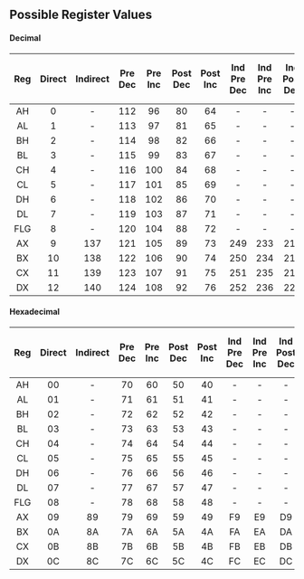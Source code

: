 ## Possible Register Values

#### Decimal

| Reg | Direct | Indirect | Pre Dec | Pre Inc | Post Dec | Post Inc | Ind Pre Dec | Ind Pre Inc | Ind Post Dec | Ind Post Inc | Offset with Reg | Offset with Ext Reg | Offset with number |
|:---:|:------:|:--------:|:-------:|:-------:|:--------:|:--------:|:-----------:|:-----------:|:------------:|:------------:|:---------------:|:-------------------:|:------------------:|
| AH  |   0    |    \-    |   112   |   96    |    80    |    64    |     \-      |     \-      |      \-      |      \-      |       \-        |         \-          |         \-         |
| AL  |   1    |    \-    |   113   |   97    |    81    |    65    |     \-      |     \-      |      \-      |      \-      |       \-        |         \-          |         \-         |
| BH  |   2    |    \-    |   114   |   98    |    82    |    66    |     \-      |     \-      |      \-      |      \-      |       \-        |         \-          |         \-         |
| BL  |   3    |    \-    |   115   |   99    |    83    |    67    |     \-      |     \-      |      \-      |      \-      |       \-        |         \-          |         \-         |
| CH  |   4    |    \-    |   116   |   100   |    84    |    68    |     \-      |     \-      |      \-      |      \-      |       \-        |         \-          |         \-         |
| CL  |   5    |    \-    |   117   |   101   |    85    |    69    |     \-      |     \-      |      \-      |      \-      |       \-        |         \-          |         \-         |
| DH  |   6    |    \-    |   118   |   102   |    86    |    70    |     \-      |     \-      |      \-      |      \-      |       \-        |         \-          |         \-         |
| DL  |   7    |    \-    |   119   |   103   |    87    |    71    |     \-      |     \-      |      \-      |      \-      |       \-        |         \-          |         \-         |
| FLG |   8    |    \-    |   120   |   104   |    88    |    72    |     \-      |     \-      |      \-      |      \-      |       \-        |         \-          |         \-         |
| AX  |   9    |   137    |   121   |   105   |    89    |    73    |     249     |     233     |     217      |     201      |       153       |         169         |        185         |
| BX  |   10   |   138    |   122   |   106   |    90    |    74    |     250     |     234     |     218      |     202      |       154       |         170         |        186         |
| CX  |   11   |   139    |   123   |   107   |    91    |    75    |     251     |     235     |     219      |     203      |       155       |         171         |        187         |
| DX  |   12   |   140    |   124   |   108   |    92    |    76    |     252     |     236     |     220      |     204      |       156       |         172         |        188         |
#### Hexadecimal

| Reg | Direct | Indirect | Pre Dec | Pre Inc | Post Dec | Post Inc | Ind Pre Dec | Ind Pre Inc | Ind Post Dec | Ind Post Inc | Offset with Reg | Offset with Ext Reg | Offset with number |
|:---:|:------:|:--------:|:-------:|:-------:|:--------:|:--------:|:-----------:|:-----------:|:------------:|:------------:|:---------------:|:-------------------:|:------------------:|
| AH  |   00   |    \-    |   70    |   60    |    50    |    40    |     \-      |     \-      |      \-      |      \-      |       \-        |         \-          |         \-         |
| AL  |   01   |    \-    |   71    |   61    |    51    |    41    |     \-      |     \-      |      \-      |      \-      |       \-        |         \-          |         \-         |
| BH  |   02   |    \-    |   72    |   62    |    52    |    42    |     \-      |     \-      |      \-      |      \-      |       \-        |         \-          |         \-         |
| BL  |   03   |    \-    |   73    |   63    |    53    |    43    |     \-      |     \-      |      \-      |      \-      |       \-        |         \-          |         \-         |
| CH  |   04   |    \-    |   74    |   64    |    54    |    44    |     \-      |     \-      |      \-      |      \-      |       \-        |         \-          |         \-         |
| CL  |   05   |    \-    |   75    |   65    |    55    |    45    |     \-      |     \-      |      \-      |      \-      |       \-        |         \-          |         \-         |
| DH  |   06   |    \-    |   76    |   66    |    56    |    46    |     \-      |     \-      |      \-      |      \-      |       \-        |         \-          |         \-         |
| DL  |   07   |    \-    |   77    |   67    |    57    |    47    |     \-      |     \-      |      \-      |      \-      |       \-        |         \-          |         \-         |
| FLG |   08   |    \-    |   78    |   68    |    58    |    48    |     \-      |     \-      |      \-      |      \-      |       \-        |         \-          |         \-         |
| AX  |   09   |    89    |   79    |   69    |    59    |    49    |     F9      |     E9      |      D9      |      C9      |       99        |         A9          |         B9         |
| BX  |   0A   |    8A    |   7A    |   6A    |    5A    |    4A    |     FA      |     EA      |      DA      |      CA      |       9A        |         AA          |         BA         |
| CX  |   0B   |    8B    |   7B    |   6B    |    5B    |    4B    |     FB      |     EB      |      DB      |      CB      |       9B        |         AB          |         BB         |
| DX  |   0C   |    8C    |   7C    |   6C    |    5C    |    4C    |     FC      |     EC      |      DC      |      CC      |       9C        |         AC          |         BC         |